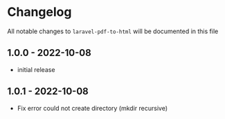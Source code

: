 # Changelog

All notable changes to `laravel-pdf-to-html` will be documented in this file

## 1.0.0 - 2022-10-08
- initial release

## 1.0.1 - 2022-10-08
- Fix error could not create directory (mkdir recursive)
